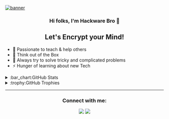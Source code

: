 [![banner](https://user-images.githubusercontent.com/85396426/126867475-7cac86ae-eba8-4dbf-90f4-9c67d597e681.jpg)](https://www.youtube.com/channel/UCjLXbCSK44Fw5c_6J8mmZtQ?sub_confirmation=1)


<div align="center">
<h3>Hi folks, I'm Hackware Bro 👋</h3>
</div>

<div align="center">
<h2>Let's Encrypt your Mind!</h2>
</div>





- :gem: Passionate to teach & help others
- 🌱 Think out of the Box
- 🥅 Always try to solve tricky and complicated problems
- ⚡ Hunger of learning about new Tech

<details>
  <summary>:bar_chart:GitHub Stats</summary>
  <table>
    <tr>
      <td align="center" style="padding=0;width=50%;">
        <img src="https://github-readme-stats.vercel.app/api/?username=HackwareBro&title_color=4F8CC9&text_color=9f9f9f&show_icons=true&bg_color=00000000&hide_border=true&icon_color=4F8CC9&hide_title=true&count_private=true" />
      </td>
      <td align="center" style="padding=0;width=50%;">
        <img src="https://github-readme-stats.quantumlytangled.vercel.app/api/top-langs/?username=HackwareBroz&title_color=4F8CC9&text_color=9f9f9f&layout=compact&show_icons=true&bg_color=00000000&hide_border=true&icon_color=00000000&count_private=true" />
      </td>
    </tr>
  </table>
</details>
<details>
  <summary>:trophy:GitHub Trophies</summary>
<img align="left" alt="codeSTACKr's GitHub Stats" src="https://github-profile-trophy.vercel.app/?username=HackwareBro&theme=darkhub" />
</details>

<hr>
<div align = "center">
<h3><b>Connect with me:</b></h3>
</div>

<div align="center">
<a href="https://www.youtube.com/channel/UCjLXbCSK44Fw5c_6J8mmZtQ?sub_confirmation=1"><img src="https://img.shields.io/youtube/channel/subscribers/UCjLXbCSK44Fw5c_6J8mmZtQ?label=Hackware%20Bro&style=social" /></a>
<a href="https://twitter.com/HackwareBro"><img src="https://img.shields.io/twitter/follow/HackwareBro?style=social" /></a>
</div>
